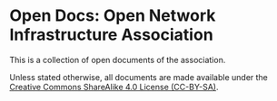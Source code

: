 # Open Docs: Open Network Infrastructure Association

This is a collection of open documents of the association.

Unless stated otherwise, all documents are made available under the [Creative Commons ShareAlike 4.0 License (CC-BY-SA)](LICENSE).
